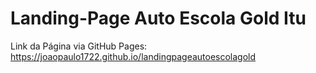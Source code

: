 # Landing-Page Auto Escola Gold Itu

Link da Página via GitHub Pages:
https://joaopaulo1722.github.io/landingpageautoescolagold

